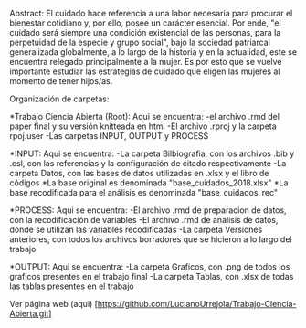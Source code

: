 Abstract:
El cuidado hace referencia a una labor necesaria para procurar el bienestar cotidiano y, por ello, posee un carácter esencial. Por ende, "el cuidado será siempre una condición existencial de las personas, para la perpetuidad de la especie y grupo social", bajo la sociedad patriarcal generalizada globalmente, a  lo largo de la historia y en la actualidad, este se encuentra relegado principalmente a la mujer. Es por esto que se vuelve importante estudiar las estrategias de cuidado que eligen las mujeres al momento de tener hijos/as.

Organización de carpetas:

*Trabajo Ciencia Abierta (Root):
Aqui se encuentra: 
-el archivo .rmd del paper final y su versión knitteada en html
-El archivo .rproj y la carpeta rpoj.user
-Las carpetas INPUT, OUTPUT y PROCESS

*INPUT:
Aqui se encuentra:
-La carpeta Bilbiografia, con los archivos .bib y .csl, con las referencias y la configuración de citado respectivamente
-La carpeta Datos, con las bases de datos utilizadas en .xlsx y el libro de códigos
  *La base original es denominada "base_cuidados_2018.xlsx"
  *La base recodificada para el análisis es denominada "base_cuidados_rec"

*PROCESS:
Aqui se encuentra:
-El archivo .rmd de preparacion de datos, con la recodificación de variables
-El archivo .rmd de analisis de datos, donde se utilizan las variables recodificadas
-La carpeta Versiones anteriores, con todos los archivos borradores que se hicieron a lo largo del trabajo

*OUTPUT:
Aqui se encuentra:
-La carpeta Graficos, con .png de todos los graficos presentes en el trabajo final
-La carpeta Tablas, con .xlsx de todas las tablas presentes en el trabajo


Ver página web (aqui) [https://github.com/LucianoUrrejola/Trabajo-Ciencia-Abierta.git]


